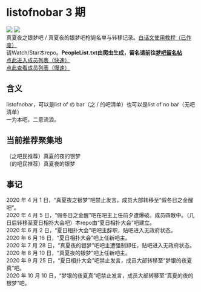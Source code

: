 # listofnobar 3 期
<a title="Watch" target="_blank" href="https://github.com/lixiang810/listofnobar/watchers"><img src="https://img.shields.io/github/watchers/lixiang810/listofnobar.svg?label=Watchers&style=social"></a> <a title="GitHub Star" target="_blank" href="https://github.com/lixiang810/listofnobar/stargazers"><img src="https://img.shields.io/github/stars/lixiang810/listofnobar.svg?label=Stars&style=social"></a>  
真夏夜之银梦吧 / 真夏夜的银梦吧枪毙名单与转移记录。[白话文使用教程（已作废）](https://github.com/lixiang810/listofnobar/wiki)  
请Watch/Star本repo。**PeopleList.txt由爬虫生成，留名请前往[梦吧留名帖](https://tieba.baidu.com/p/6980666099)**  
[点此进入成员列表（快速）](https://cdn.jsdelivr.net/gh/lixiang810/listofnobar/PeopleList.txt "点此进入成员列表")  
[点此查看成员列表（慢速）](https://github.com/lixiang810/listofnobar/blob/master/PeopleList.txt "coco")  

含义
----
listofnobar，可以是list of の bar（之 / 的吧清单）也可以是list of no bar（无吧清单）  
一为本吧，二意流浪。  

当前推荐聚集地
----
（之吧民推荐）真夏的夜的银梦  
（的吧民推荐）真夏夜的银梦

事记
----
2020 年 4 月 1 日，“真夏夜之银梦”吧禁止发言。成员大部转移至“假冬日之金醒吧”。  
2020 年 4 月 5 日，“假冬日之金醒”吧在吧主上任前夕遭爆破。成员四散中。（几日后转移至夏日相扑大会吧）本repo由“夏日相扑大会”吧建立。  
2020 年 6 月 2 日，“夏日相扑大会”吧吧主辞职，贴吧进入无政府状态。  
2020 年 6 月 16 日，“夏日相扑大会”吧上任新吧主。  
2020 年 7 月 28 日，“真夏夜的银梦”吧吧主遭强制卸任，贴吧进入无政府状态。  
2020 年 8 月 10 日，“真夏夜的银梦”吧上任新吧主。  
2020 年 9 月 25 日，“夏日相扑大会”吧禁止发言，成员大部转移至“梦银的夜夏真”吧。  
2020 年 10 月 10 日，“梦银的夜夏真”吧禁止发言，成员大部转移至“真夏的夜的银梦”吧。

